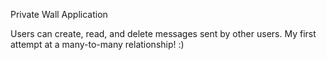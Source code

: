 Private Wall Application 

Users can create, read, and delete messages sent by other users. My first attempt at a many-to-many relationship! :) 
